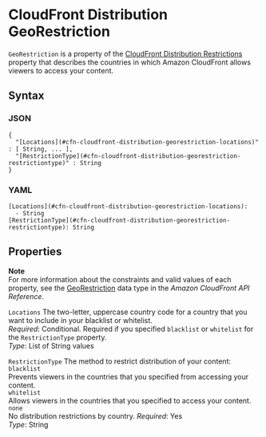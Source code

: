 # CloudFront Distribution GeoRestriction<a name="aws-properties-cloudfront-distribution-georestriction"></a>

`GeoRestriction` is a property of the [CloudFront Distribution Restrictions](aws-properties-cloudfront-distribution-restrictions.md) property that describes the countries in which Amazon CloudFront allows viewers to access your content\.

## Syntax<a name="w4ab1c21c10c54c14c52b5"></a>

### JSON<a name="aws-properties-cloudfront-distribution-georestriction-syntax.json"></a>

```
{
  "[Locations](#cfn-cloudfront-distribution-georestriction-locations)" : [ String, ... ],
  "[RestrictionType](#cfn-cloudfront-distribution-georestriction-restrictiontype)" : String
}
```

### YAML<a name="aws-properties-cloudfront-distribution-georestriction-syntax.yaml"></a>

```
[Locations](#cfn-cloudfront-distribution-georestriction-locations):
  - String
[RestrictionType](#cfn-cloudfront-distribution-georestriction-restrictiontype): String
```

## Properties<a name="w4ab1c21c10c54c14c52b7"></a>

**Note**  
For more information about the constraints and valid values of each property, see the [GeoRestriction](https://docs.aws.amazon.com/cloudfront/latest/APIReference/API_GeoRestriction.html) data type in the *Amazon CloudFront API Reference*\.

`Locations`  <a name="cfn-cloudfront-distribution-georestriction-locations"></a>
The two\-letter, uppercase country code for a country that you want to include in your blacklist or whitelist\.  
*Required*: Conditional\. Required if you specified `blacklist` or `whitelist` for the `RestrictionType` property\.  
*Type*: List of String values

`RestrictionType`  <a name="cfn-cloudfront-distribution-georestriction-restrictiontype"></a>
The method to restrict distribution of your content:    
`blacklist`  
Prevents viewers in the countries that you specified from accessing your content\.  
`whitelist`  
Allows viewers in the countries that you specified to access your content\.  
`none`  
No distribution restrictions by country\.
*Required*: Yes  
*Type*: String